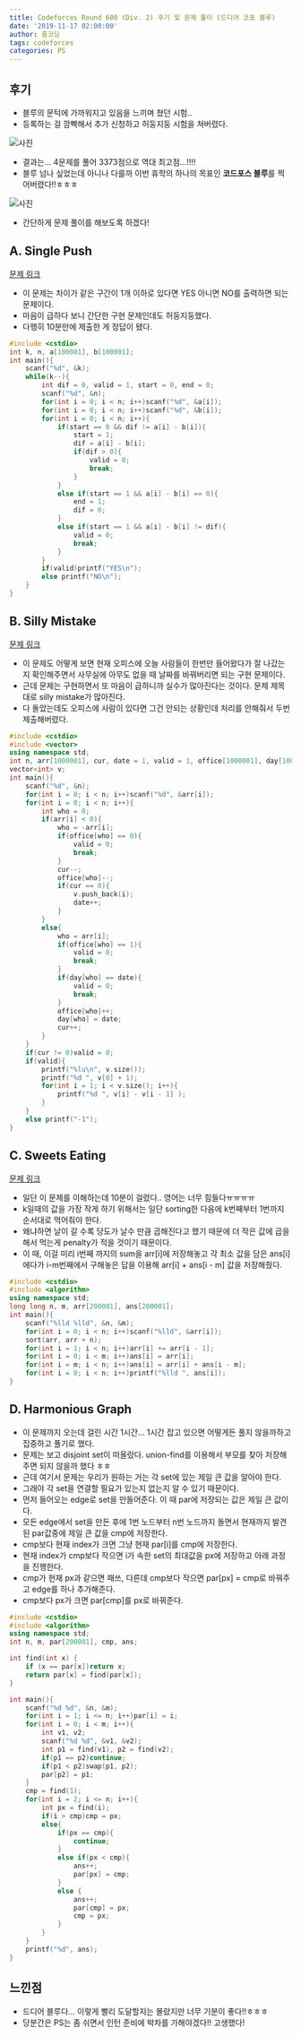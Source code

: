 ```yaml
---
title: Codeforces Round 600 (Div. 2) 후기 및 문제 풀이 (드디어 코포 블루)
date: '2019-11-17 02:00:00'
author: 줌코딩
tags: codeforces
categories: PS
---
```


## 후기

- 블루의 문턱에 가까워지고 있음을 느끼며 쳤던 시험..
- 등록하는 걸 깜빡해서 추가 신청하고 허둥지둥 시험을 쳐버렸다.

![사진](./codeforces-600.png)

- 결과는... 4문제를 풀어 3373점으로 역대 최고점...!!!!
- 블루 넘나 싶었는데 아니나 다를까 이번 휴학의 하나의 목표인 **코드포스 블루**를 찍어버렸다!!ㅎㅎㅎ

![사진](./codeforces-600-blue.png)

- 간단하게 문제 풀이를 해보도록 하겠다!

## A. Single Push

[문제 링크](https://codeforces.com/contest/1253/problem/A)

- 이 문제는 차이가 같은 구간이 1개 이하로 있다면 YES 아니면 NO를 출력하면 되는 문제이다.
- 마음이 급하다 보니 간단한 구현 문제인데도 허둥지둥했다.
- 다행히 10분만에 제출한 게 정답이 됐다.

```cpp
#include <cstdio>
int k, n, a[100001], b[100001];
int main(){
    scanf("%d", &k);
    while(k--){
        int dif = 0, valid = 1, start = 0, end = 0;
        scanf("%d", &n);
        for(int i = 0; i < n; i++)scanf("%d", &a[i]);
        for(int i = 0; i < n; i++)scanf("%d", &b[i]);
        for(int i = 0; i < n; i++){
            if(start == 0 && dif != a[i] - b[i]){
                start = 1;
                dif = a[i] - b[i];
                if(dif > 0){
                    valid = 0;
                    break;
                }
            }
            else if(start == 1 && a[i] - b[i] == 0){
                end = 1;
                dif = 0;
            }
            else if(start == 1 && a[i] - b[i] != dif){
                valid = 0;
                break;
            }
        }
        if(valid)printf("YES\n");
        else printf("NO\n");
    }
}
```

## B. Silly Mistake

[문제 링크](https://codeforces.com/contest/1253/problem/B)

- 이 문제도 어떻게 보면 현재 오피스에 오늘 사람들이 한번만 들어왔다가 잘 나갔는지 확인해주면서 사무실에 아무도 없을 때 날짜를 바꿔버리면 되는 구현 문제이다.
- 근데 문제는 구현하면서 또 마음이 급하니까 실수가 많아진다는 것이다. 문제 제목대로 silly mistake가 많아진다.
- 다 돌았는데도 오피스에 사람이 있다면 그건 안되는 상황인데 처리를 안해줘서 두번 제출해버렸다.

```cpp
#include <cstdio>
#include <vector>
using namespace std;
int n, arr[1000001], cur, date = 1, valid = 1, office[1000001], day[1000001];
vector<int> v;
int main(){
    scanf("%d", &n);
    for(int i = 0; i < n; i++)scanf("%d", &arr[i]);
    for(int i = 0; i < n; i++){
        int who = 0;
        if(arr[i] < 0){
            who = -arr[i];
            if(office[who] == 0){
                valid = 0;
                break;
            }
            cur--;
            office[who]--;
            if(cur == 0){
                v.push_back(i);
                date++;
            }
        }
        else{
            who = arr[i];
            if(office[who] == 1){
                valid = 0;
                break;
            }
            if(day[who] == date){
                valid = 0;
                break;
            }
            office[who]++;
            day[who] = date;
            cur++;
        }
    }
    if(cur != 0)valid = 0;
    if(valid){
        printf("%lu\n", v.size());
        printf("%d ", v[0] + 1);
        for(int i = 1; i < v.size(); i++){
            printf("%d ", v[i] - v[i - 1] );
        }
    }
    else printf("-1");
}
```

## C. Sweets Eating

[문제 링크](https://codeforces.com/contest/1253/problem/C)

- 일단 이 문제를 이해하는데 10분이 걸렸다.. 영어는 너무 힘들다ㅠㅠㅠㅠ
- k일때의 값을 가장 작게 하기 위해서는 일단 sorting한 다음에 k번째부터 1번까지 순서대로 먹어줘야 한다.
- 왜냐하면 날이 갈 수록 당도가 날수 만큼 곱해진다고 했기 때문에 더 작은 값에 곱을 해서 먹는게 penalty가 적을 것이기 때문이다.
- 이 때, 이걸 미리 i번째 까지의 sum을 arr[i]에 저장해놓고 각 최소 값을 담은 ans[i]에다가 i-m번째에서 구해놓은 답을 이용해 arr[i] + ans[i - m] 값을 저장해줬다.

```cpp
#include <cstdio>
#include <algorithm>
using namespace std;
long long n, m, arr[200001], ans[200001];
int main(){
    scanf("%lld %lld", &n, &m);
    for(int i = 0; i < n; i++)scanf("%lld", &arr[i]);
    sort(arr, arr + n);
    for(int i = 1; i < n; i++)arr[i] += arr[i - 1];
    for(int i = 0; i < m; i++)ans[i] = arr[i];
    for(int i = m; i < n; i++)ans[i] = arr[i] + ans[i - m];
    for(int i = 0; i < n; i++)printf("%lld ", ans[i]);
}
```

## D. Harmonious Graph

- 이 문제까지 오는데 걸린 시간 1시간... 1시간 잡고 있으면 어떻게든 풀지 않을까하고 집중하고 풀기로 했다.
- 문제는 보고 disjoint set이 떠올랐다. union-find를 이용해서 부모를 찾아 저장해주면 되지 않을까 했다 ㅎㅎ
- 근데 여기서 문제는 우리가 원하는 거는 각 set에 있는 제일 큰 값을 알아야 한다.
- 그래야 각 set을 연결할 필요가 있는지 없는지 알 수 있기 때문이다.
- 먼저 들어오는 edge로 set을 만들어준다. 이 때 par에 저장되는 값은 제일 큰 값이다.
- 모든 edge에서 set을 만든 후에 1번 노드부터 n번 노드까지 돌면서 현재까지 발견된 par값중에 제일 큰 값을 cmp에 저장한다.
- cmp보다 현재 index가 크면 그냥 현재 par[i]를 cmp에 저장한다.
- 현재 index가 cmp보다 작으면 i가 속한 set의 최대값을 px에 저장하고 아래 과정을 진행한다.
- cmp가 현재 px과 같으면 패쓰, 다른데 cmp보다 작으면 par[px] = cmp로 바꿔주고 edge를 하나 추가해준다.
- cmp보다 px가 크면 par[cmp]를 px로 바꿔준다.

```cpp
#include <cstdio>
#include <algorithm>
using namespace std;
int n, m, par[200001], cmp, ans;

int find(int x) {
    if (x == par[x])return x;
    return par[x] = find(par[x]);
}

int main(){
    scanf("%d %d", &n, &m);
    for(int i = 1; i <= n; i++)par[i] = i;
    for(int i = 0; i < m; i++){
        int v1, v2;
        scanf("%d %d", &v1, &v2);
        int p1 = find(v1), p2 = find(v2);
        if(p1 == p2)continue;
        if(p1 < p2)swap(p1, p2);
        par[p2] = p1;
    }
    cmp = find(1);
    for(int i = 2; i <= n; i++){
        int px = find(i);
        if(i > cmp)cmp = px;
        else{
            if(px == cmp){
                continue;
            }
            else if(px < cmp){
                ans++;
                par[px] = cmp;
            }
            else {
                ans++;
                par[cmp] = px;
                cmp = px;
            }
        }
    }
    printf("%d", ans);
}
```

## 느낀점

- 드디어 블루다... 이렇게 빨리 도달할지는 몰랐지만 너무 기분이 좋다!!ㅎㅎㅎ
- 당분간은 PS는 좀 쉬면서 인턴 준비에 박차를 가해야겠다!! 고생했다!

```toc

```
